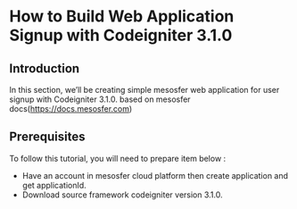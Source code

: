 # How to Build Web Application Signup with Codeigniter 3.1.0

## Introduction
In this section, we’ll be creating simple mesosfer web application for user signup with Codeigniter 3.1.0. based on mesosfer docs(https://docs.mesosfer.com)

## Prerequisites
To follow this tutorial, you will need to prepare item below :
* Have an account in mesosfer cloud platform then create application and get applicationId.
* Download source framework codeigniter version 3.1.0.
